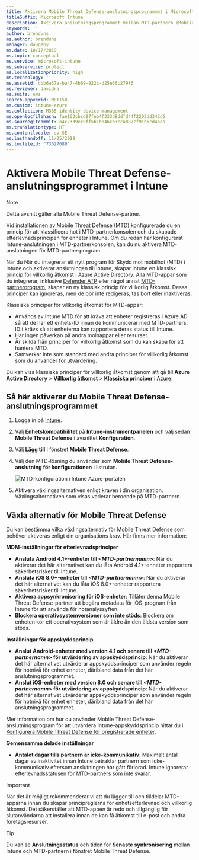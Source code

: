```yaml
---
title: Aktivera Mobile Threat Defense-anslutningsprogrammet i Microsoft Intune
titleSuffix: Microsoft Intune
description: Aktivera anslutningsprogrammet mellan MTD-partnern (Mobile Threat Defense) och Microsoft Intune.
keywords: ''
author: brenduns
ms.author: brenduns
manager: dougeby
ms.date: 10/17/2019
ms.topic: conceptual
ms.service: microsoft-intune
ms.subservice: protect
ms.localizationpriority: high
ms.technology: ''
ms.assetid: dbb6a37e-ba47-4b69-922c-d25e66c279f6
ms.reviewer: davidra
ms.suite: ems
search.appverid: MET150
ms.custom: intune-azure
ms.collection: M365-identity-device-management
ms.openlocfilehash: fae163cbcd97feb4f333d8ddfd44f2202dd343d6
ms.sourcegitcommit: a4c7339ec9ff5b1b846cb3cca887cf91b5cd4baa
ms.translationtype: HT
ms.contentlocale: sv-SE
ms.lasthandoff: 11/05/2019
ms.locfileid: "73627689"
---
```

# <a name="enable-the-mobile-threat-defense-connector-in-intune"></a>Aktivera Mobile Threat Defense-anslutningsprogrammet i Intune

> [!NOTE] 
> Detta avsnitt gäller alla Mobile Threat Defense-partner.

Vid installationen av Mobile Threat Defense (MTD) konfigurerade du en princip för att klassificera hot i MTD-partnerkonsolen och du skapade efterlevnadsprincipen för enheter i Intune. Om du redan har konfigurerat Intune-anslutningen i MTD-partnerkonsolen, kan du nu aktivera MTD-anslutningen för MTD-partnerprogram.

När du När du integrerar ett nytt program för Skydd mot mobilhot (MTD) i Intune och aktiverar anslutningen till Intune, skapar Intune en klassisk princip för villkorlig åtkomst i Azure Active Directory. Alla MTD-appar som du integrerar, inklusive [Defender ATP](advanced-threat-protection.md) eller något annat [MTD-partnerprogram](mobile-threat-defense.md#mobile-threat-defense-partners), skapar en ny klassisk princip för villkorlig åtkomst. Dessa principer kan ignoreras, men de bör inte redigeras, tas bort eller inaktiveras.

Klassiska principer för villkorlig åtkomst för MTD-appar: 

- Används av Intune MTD för att kräva att enheter registreras i Azure AD så att de har ett enhets-ID innan de kommunicerar med MTD-partners. ID:t krävs så att enheterna kan rapportera deras status till Intune.  
- Har ingen påverkan på andra molnappar eller resurser.  
- Är skilda från principer för villkorlig åtkomst som du kan skapa för att hantera MTD.
- Samverkar inte som standard med andra principer för villkorlig åtkomst som du använder för utvärdering.  

Du kan visa klassiska principer för villkorlig åtkomst genom att gå till **Azure Active Directory** > **Villkorlig åtkomst** > **Klassiska principer** i [Azure](https://portal.azure.com/#home).


## <a name="to-enable-the-mobile-threat-defense-connector"></a>Så här aktiverar du Mobile Threat Defense-anslutningsprogrammet

1. Logga in på [Intune](https://go.microsoft.com/fwlink/?linkid=2090973).

4. Välj **Enhetskompatibilitet** på **Intune-instrumentpanelen** och välj sedan **Mobile Threat Defense** i avsnittet **Konfiguration**.

5. Välj **Lägg till** i fönstret **Mobile Threat Defense**.

6. Välj den MTD-lösning du använder som **Mobile Threat Defense-anslutning för konfigurationen** i listrutan.

    ![MTD-konfiguration i Intune Azure-portalen](./media/mtd-connector-enable/enable-mtd-connector-1.png)

7. Aktivera växlingsalternativen enligt kraven i din organisation. Växlingsalternativen som visas varierar beroende på MTD-partnern.

## <a name="mobile-threat-defense-toggle-options"></a>Växla alternativ för Mobile Threat Defense

Du kan bestämma vilka växlingsalternativ för Mobile Threat Defense som behöver aktiveras enligt din organisations krav. Här finns mer information:

**MDM-inställningar för efterlevnadsprinciper**
- **Ansluta Android 4.1+-enheter till _\<MTD-partnernamn>_**: När du aktiverar det här alternativet kan du låta Android 4.1+-enheter rapportera säkerhetsrisker till Intune.
- **Ansluta iOS 8.0+-enheter till _\<MTD-partnernamn>_**: När du aktiverar det här alternativet kan du låta iOS 8.0+-enheter rapportera säkerhetsrisker till Intune.
- **Aktivera appsynkronisering för iOS-enheter**: Tillåter denna Mobile Threat Defense-partner att begära metadata för iOS-program från Intune för att använda för hotanalyssyften.
- **Blockera operativsystemversioner som inte stöds**: Blockera om enheten kör ett operativsystem som är äldre än den äldsta version som stöds.

**Inställningar för appskyddsprincip**
- **Anslut Android-enheter med version 4.1 och senare till *\<MTD-partnernamn>* för utvärdering av appskyddsprincip**: När du aktiverar det här alternativet utvärderar appskyddsprinciper som använder regeln för hotnivå för enhet enheter, däribland data från det här anslutningsprogrammet.
- **Anslut iOS-enheter med version 8.0 och senare till *\<MTD-partnernamn>* för utvärdering av appskyddsprincip**: När du aktiverar det här alternativet utvärderar appskyddsprinciper som använder regeln för hotnivå för enhet enheter, däribland data från det här anslutningsprogrammet.

Mer information om hur du använder Mobile Threat Defense-anslutningsprogram för att utvärdera Intune-appskyddsprincip hittar du i [Konfigurera Mobile Threat Defense för oregistrerade enheter](~/protect/mtd-enable-unenrolled-devices.md).

**Gemensamma delade inställningar**
- **Antalet dagar tills partnern är icke-kommunikativ**: Maximalt antal dagar av inaktivitet innan Intune betraktar partnern som icke-kommunikativ eftersom anslutningen har gått förlorad. Intune ignorerar efterlevnadsstatusen för MTD-partners som inte svarar.

> [!IMPORTANT] 
> När det är möjligt rekommenderar vi att du lägger till och tilldelar MTD-apparna innan du skapar principreglerna för enhetsefterlevnad och villkorlig åtkomst. Det säkerställer att MTD-appen är redo och tillgänglig för slutanvändarna att installera innan de kan få åtkomst till e-post och andra företagsresurser.

> [!TIP]
> Du kan se **Anslutningsstatus** och tiden för **Senaste synkronisering** mellan Intune och MTD-partnern i fönstret Mobile Threat Defense.
